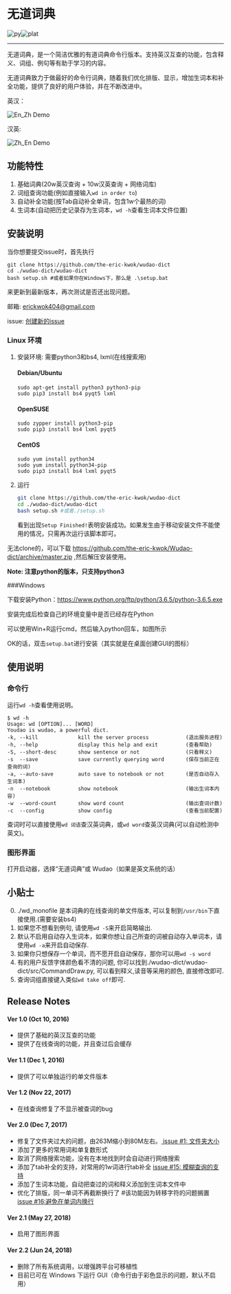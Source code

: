 # 无道词典

![py](https://img.shields.io/badge/python-3.4.5-green.svg?style=plastic)![plat](https://img.shields.io/badge/platform-Ubuntu/CentOS/Debian-green.svg?style=plastic)

---

无道词典，是一个简洁优雅的有道词典命令行版本。支持英汉互查的功能，包含释义、词组、例句等有助于学习的内容。

无道词典致力于做最好的命令行词典，随着我们优化排版、显示，增加生词本和补全功能，提供了良好的用户体验，并在不断改进中。

英汉：

![En_Zh Demo](http://obbgthtoc.bkt.clouddn.com/gitScreenshot%20from%202016-09-22%2010-55-23.png)

汉英:

![Zh_En Demo](http://obbgthtoc.bkt.clouddn.com/Screenshot%20from%202016-09-22%2011-04-50.png)

## 功能特性

1. 基础词典(20w英汉查询 + 10w汉英查询 + 网络词库)
2. 词组查询功能(例如直接输入`wd in order to`)
3. 自动补全功能(按Tab自动补全单词，包含1w个最热的词)
3. 生词本(自动把历史记录存为生词本，`wd -h`查看生词本文件位置)


## 安装说明

当你想要提交issue时，首先执行
    
    git clone https://github.com/the-eric-kwok/wudao-dict
    cd ./wudao-dict/wudao-dict
    bash setup.sh #或者如果你在Windows下，那么是 .\setup.bat

来更新到最新版本，再次测试是否还出现问题。

邮箱: erickwok404@gmail.com

issue: [创建新的issue](https://github.com/the-eric-kwok/Wudao-dict/issues)

### Linux 环境

1. 安装环境: 需要python3和bs4, lxml(在线搜索用)
    #### Debian/Ubuntu
    ```
    sudo apt-get install python3 python3-pip
    sudo pip3 install bs4 pyqt5 lxml
    ```
 
    #### OpenSUSE
    ```
    sudo zypper install python3-pip
    sudo pip3 install bs4 lxml pyqt5
    ```
    #### CentOS
    ```
    sudo yum install python34
    sudo yum install python34-pip
    sudo pip3 install bs4 lxml pyqt5
    ```

2.  运行
    ```sh
    git clone https://github.com/the-eric-kwok/wudao-dict
    cd ./wudao-dict/wudao-dict
    bash setup.sh #或者./setup.sh
    ```

    看到出现`Setup Finished!`表明安装成功。如果发生由于移动安装文件不能使用的情况，只需再次运行该脚本即可。

无法clone的，可以下载 https://github.com/the-eric-kwok/Wudao-dict/archive/master.zip ,然后解压安装使用。

**Note: 注意python的版本，只支持python3**

###Windows

下载安装Python：https://www.python.org/ftp/python/3.6.5/python-3.6.5.exe

安装完成后检查自己的环境变量中是否已经存在Python

可以使用Win+R运行cmd，然后输入python回车，如图所示



OK的话，双击`setup.bat`进行安装（其实就是在桌面创建GUI的图标）

## 使用说明
### 命令行

运行`wd -h`查看使用说明。

```
$ wd -h
Usage: wd [OPTION]... [WORD]
Youdao is wudao, a powerful dict.
-k, --kill             kill the server process            (退出服务进程)
-h, --help             display this help and exit         (查看帮助)
-S, --short-desc       show sentence or not               (只看释义)
-s  --save             save currently querying word       (保存当前正在查询的词)
-a, --auto-save        auto save to notebook or not       (是否自动存入生词本)
-n  --notebook         show notebook                      (输出生词本内容)
-w  --word-count       show word count                    (输出查词计数)
-c  --config           show config                        (查看当前配置)
```

查词时可以直接使用`wd 词语`查汉英词典，或`wd word`查英汉词典(可以自动检测中英文)。

### 图形界面

打开启动器，选择“无道词典”或 Wudao（如果是英文系统的话）

## 小贴士

0. ./wd_monofile 是本词典的在线查询的单文件版本, 可以复制到`/usr/bin`下直接使用.(需要安装bs4)
1. 如果您不想看到例句, 请使用`wd -S`来开启简略输出.
2. 默认不启用自动存入生词本，如果你想让自己所查的词被自动存入单词本，请使用`wd -a`来开启自动保存.
3. 如果你只想保存一个单词，而不愿开启自动保存，那你可以用`wd -s word`
2. 有的用户反馈字体颜色看不清的问题, 你可以找到./wudao-dict/wudao-dict/src/CommandDraw.py, 可以看到释义,读音等采用的颜色, 直接修改即可.
3. 查询词组直接键入类似`wd take off`即可.

## Release Notes

#### Ver 1.0 (Oct 10, 2016)

* 提供了基础的英汉互查的功能
* 提供了在线查询的功能，并且查过后会缓存

#### Ver 1.1 (Dec 1, 2016)

* 提供了可以单独运行的单文件版本

#### Ver 1.2 (Nov 22, 2017)

* 在线查询修复了不显示被查词的bug

#### Ver 2.0 (Dec 7, 2017)

* 修复了文件夹过大的问题，由263M缩小到80M左右。<a href="https://github.com/ChestnutHeng/Wudao-dict/issues/1"> issue #1: 文件夹大小</a>
* 添加了更多的常用词和单复数形式
* 取消了网络搜索功能，没有在本地找到时会自动进行网络搜索
* 添加了tab补全的支持，对常用的1w词进行tab补全 <a href="https://github.com/ChestnutHeng/Wudao-dict/issues/15">issue #15: 模糊查询的支持</a>
* 添加了生词本功能，自动把查过的词和释义添加到生词本文件中
* 优化了排版，同一单词不再截断换行了 #该功能因为转移字符的问题搁置 <a href="https://github.com/ChestnutHeng/Wudao-dict/issues/16">issue #16:避免在单词内换行</a>

#### Ver 2.1 (May 27, 2018)

* 启用了图形界面

#### Ver 2.2 (Jun 24, 2018)
* 删除了所有系统调用，以增强跨平台可移植性
* 目前已可在 Windows 下运行 GUI（命令行由于彩色显示的问题，默认不启用）


